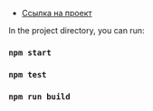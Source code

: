 - [Ссылка на проект](https://diana-kot.github.io/GB_React/)

In the project directory, you can run:

### `npm start`
### `npm test`
### `npm run build`
